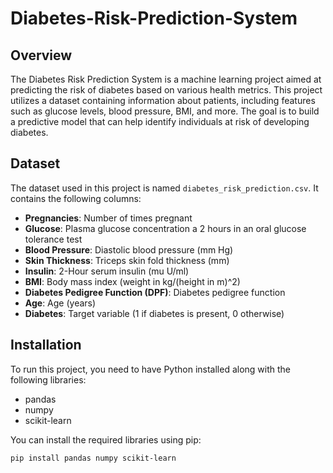 # Diabetes-Risk-Prediction-System

## Overview
The Diabetes Risk Prediction System is a machine learning project aimed at predicting the risk of diabetes based on various health metrics. This project utilizes a dataset containing information about patients, including features such as glucose levels, blood pressure, BMI, and more. The goal is to build a predictive model that can help identify individuals at risk of developing diabetes.

## Dataset
The dataset used in this project is named `diabetes_risk_prediction.csv`. It contains the following columns:

- **Pregnancies**: Number of times pregnant
- **Glucose**: Plasma glucose concentration a 2 hours in an oral glucose tolerance test
- **Blood Pressure**: Diastolic blood pressure (mm Hg)
- **Skin Thickness**: Triceps skin fold thickness (mm)
- **Insulin**: 2-Hour serum insulin (mu U/ml)
- **BMI**: Body mass index (weight in kg/(height in m)^2)
- **Diabetes Pedigree Function (DPF)**: Diabetes pedigree function
- **Age**: Age (years)
- **Diabetes**: Target variable (1 if diabetes is present, 0 otherwise)

## Installation
To run this project, you need to have Python installed along with the following libraries:

- pandas
- numpy
- scikit-learn

You can install the required libraries using pip:

```bash
pip install pandas numpy scikit-learn
